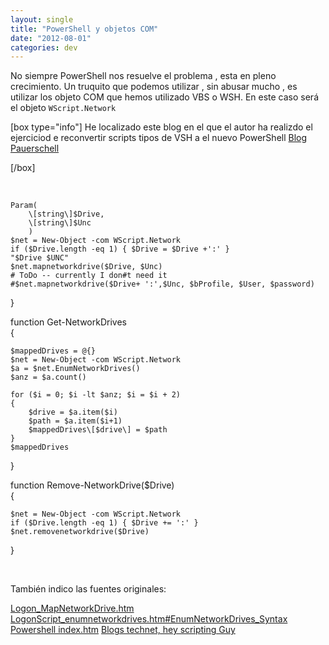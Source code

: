 ```yaml
---
layout: single
title: "PowerShell y objetos COM"
date: "2012-08-01"
categories: dev
---
```


No siempre PowerShell nos resuelve el problema , esta en pleno crecimiento. Un truquito que podemos utilizar , sin abusar mucho , es utilizar los objeto COM que hemos utilizado VBS o WSH. En este caso será el objeto `WScript.Network`

\[box type="info"\] He localizado este blog en el que el autor ha realizdo el ejerciciod e reconvertir scripts tipos de VSH a el nuevo PowerShell [Blog Pauerschell](https://pauerschell.blogspot.com.es/2010/03/powershell-and-network-drives.html)

\[/box\]

 

            
    Param(            
        \[string\]$Drive,            
        \[string\]$Unc            
        )            
    $net = New-Object -com WScript.Network            
    if ($Drive.length -eq 1) { $Drive = $Drive +':' }            
    "$Drive $UNC"            
    $net.mapnetworkdrive($Drive, $Unc)            
    # ToDo -- currently I don#t need it            
    #$net.mapnetworkdrive($Drive+ ':',$Unc, $bProfile, $User, $password)            
}            

function Get-NetworkDrives            
{            

    $mappedDrives = @{}            
    $net = New-Object -com WScript.Network             
    $a = $net.EnumNetworkDrives()            
    $anz = $a.count()            

    for ($i = 0; $i -lt $anz; $i = $i + 2)            
    {            
        $drive = $a.item($i)            
        $path = $a.item($i+1)            
        $mappedDrives\[$drive\] = $path            
    }            
    $mappedDrives            
}            

function Remove-NetworkDrive($Drive)            
{            

    $net = New-Object -com WScript.Network            
    if ($Drive.length -eq 1) { $Drive += ':' }            
    $net.removenetworkdrive($Drive)            
}

 

También indico las fuentes originales:

[Logon\_MapNetworkDrive.htm](https://www.computerperformance.co.uk/Logon/Logon_MapNetworkDrive.htm) [LogonScript\_enumnetworkdrives.htm#EnumNetworkDrives\_Syntax](https://www.computerperformance.co.uk/powershell/index.htm) [Powershell index.htm](https://www.computerperformance.co.uk/powershell/index.htm) [Blogs technet, hey scripting Guy](https://blogs.technet.com/heyscriptingguy/)
